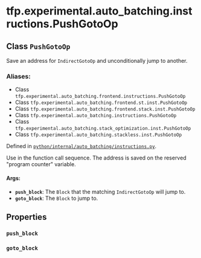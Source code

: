 <div itemscope itemtype="http://developers.google.com/ReferenceObject">
<meta itemprop="name" content="tfp.experimental.auto_batching.instructions.PushGotoOp" />
<meta itemprop="path" content="Stable" />
<meta itemprop="property" content="push_block"/>
<meta itemprop="property" content="goto_block"/>
</div>

# tfp.experimental.auto_batching.instructions.PushGotoOp

## Class `PushGotoOp`

Save an address for `IndirectGotoOp` and unconditionally jump to another.



### Aliases:

* Class `tfp.experimental.auto_batching.frontend.instructions.PushGotoOp`
* Class `tfp.experimental.auto_batching.frontend.st.inst.PushGotoOp`
* Class `tfp.experimental.auto_batching.frontend.stack.inst.PushGotoOp`
* Class `tfp.experimental.auto_batching.instructions.PushGotoOp`
* Class `tfp.experimental.auto_batching.stack_optimization.inst.PushGotoOp`
* Class `tfp.experimental.auto_batching.stackless.inst.PushGotoOp`



Defined in [`python/internal/auto_batching/instructions.py`](https://github.com/tensorflow/probability/tree/master/tensorflow_probability/python/internal/auto_batching/instructions.py).

<!-- Placeholder for "Used in" -->

Use in the function call sequence.  The address is saved on the
reserved "program counter" variable.

#### Args:


* <b>`push_block`</b>: The `Block` that the matching `IndirectGotoOp` will jump to.
* <b>`goto_block`</b>: The `Block` to jump to.

## Properties

<h3 id="push_block"><code>push_block</code></h3>




<h3 id="goto_block"><code>goto_block</code></h3>







